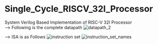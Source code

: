 # Single_Cycle_RISCV_32I_Processor
System Verilog Based Implementation of RISC-V 32I Processor<br>
--> Following is the complete datapath
![datapath_2](https://github.com/PrabashwaraBBWijesekara/Single_Cycle_RISCV_32I_Processor/assets/129168716/8de56999-1230-4a7e-a788-d15fe542600e)

--> ISA is as Follows
![instruction set](https://github.com/PrabashwaraBBWijesekara/Single_Cycle_RISCV_32I_Processor/assets/129168716/052b84e7-d483-4512-b47a-7724bf1770a4)
![instruction_set_names](https://github.com/PrabashwaraBBWijesekara/Single_Cycle_RISCV_32I_Processor/assets/129168716/b6398618-74af-4025-9f93-e4bc9dd944c6)
